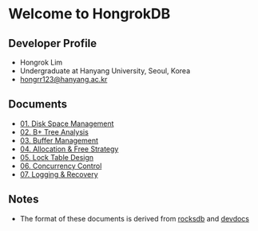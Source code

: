 # Welcome to HongrokDB

## Developer Profile
* Hongrok Lim
* Undergraduate at Hanyang University, Seoul, Korea
* hongrr123@hanyang.ac.kr

## Documents

* [01. Disk Space Management](/docs/01-Disk-Space-Management.md)
* [02. B+ Tree Analysis](/docs/02-B-plus-Tree-Analysis.md)
* [03. Buffer Management](/docs/03-Buffer-Management.md)
* [04. Allocation & Free Strategy](/docs/04-Allocation-and-Free-Strategy.md)
* [05. Lock Table Design](/docs/05-Lock-Table-Design.md)
* [06. Concurrency Control](/docs/06-Concurrency-Control.md)
* [07. Logging & Recovery](/docs/07-Logging-and-Recovery.md)

## Notes 
* The format of these documents is derived from [rocksdb](https://github.com/facebook/rocksdb/wiki/Home) and [devdocs](https://devdocs.io/cpp/)
